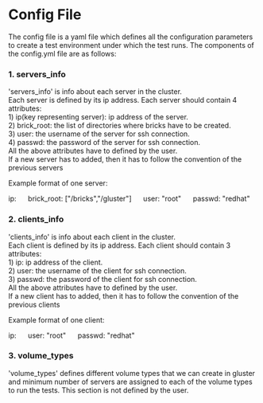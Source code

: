 <h1>Config File</h1>

The config file is a yaml file which defines all the configuration parameters
to create a test environment under which the test runs.
The components of the config.yml file are as follows:

<h3>1. servers_info</h3>
'servers_info' is info about each server in the cluster.<br>
Each server is defined by its ip address.
Each server should contain 4 attributes:<br>
1) ip(key representing server): ip address of the server.<br>
2) brick_root: the list of directories where bricks have to be created.<br>
3) user: the username of the server for ssh connection.<br>
4) passwd: the password of the server for ssh connection.<br>
All the above attributes have to defined by the user.<br>
If a new server has to added, then it has to follow the convention of the
previous servers

Example format of one server:<br>

ip:
    &nbsp;&nbsp;&nbsp;&nbsp; brick_root: ["/bricks","/gluster"]
    &nbsp;&nbsp;&nbsp;&nbsp; user: "root"
    &nbsp;&nbsp;&nbsp;&nbsp; passwd: "redhat"

<h3>2. clients_info</h3>
'clients_info' is info about each client in the cluster.<br>
Each client is defined by its ip address.
Each client should contain 3 attributes:<br>
1) ip: ip address of the client.<br>
2) user: the username of the client for ssh connection.<br>
3) passwd: the password of the client for ssh connection.<br>
All the above attributes have to defined by the user.<br>
If a new client has to added, then it has to follow the convention of the
previous clients 

Example format of one client:<br>

ip:
   &nbsp;&nbsp;&nbsp;&nbsp; user: "root"
   &nbsp;&nbsp;&nbsp;&nbsp; passwd: "redhat"

<h3>3. volume_types</h3>
'volume_types' defines different volume types that we can create in
gluster and minimum number of servers are assigned to each of the
volume types to run the tests. This section is not defined by the user.
